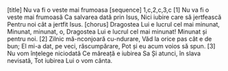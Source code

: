 [title] Nu va fi o veste mai frumoasa
[sequence] 1,c,2,c,3,c
[1]
Nu va fi o veste mai frumoasă
Ca salvarea dată prin Isus,
Nici iubire care să jertfească
Pentru noi cât a jertfit Isus.
[chorus]
Dragostea Lui e lucrul cel mai minunat,
Minunat, minunat, o,
Dragostea Lui e lucrul cel mai minunat!
Minunat și pentru noi.
[2]
Zilnic mă-nconjoară cu-ndurare,
Văd la orice pas cât e de bun;
El mi-a dat, pe veci, răscumpărare,
Pot și eu acum voios să spun.
[3]
Nu vom înțelege niciodată
Ce măreață e iubirea Sa
Și atunci, în slava nevisată,
Tot iubirea Lui o vom cânta.

